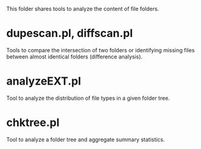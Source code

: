 This folder shares tools to analyze the content of file folders.

# dupescan.pl, diffscan.pl

Tools to compare the intersection of two folders or identifying missing files between almost identical folders (difference analysis).

# analyzeEXT.pl

Tool to analyze the distribution of file types in a given folder tree.

# chktree.pl

Tool to analyze a folder tree and aggregate summary statistics.
